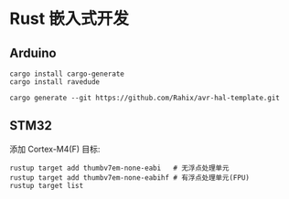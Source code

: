 # Rust 嵌入式开发

## Arduino

```console
cargo install cargo-generate
cargo install ravedude

cargo generate --git https://github.com/Rahix/avr-hal-template.git
```

## STM32

添加 Cortex-M4(F) 目标:

```console
rustup target add thumbv7em-none-eabi   # 无浮点处理单元
rustup target add thumbv7em-none-eabihf # 有浮点处理单元(FPU)
rustup target list
```
